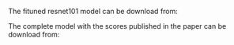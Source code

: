 The fituned resnet101 model can be download from:

The complete model with the scores published in the paper can be download from: 
